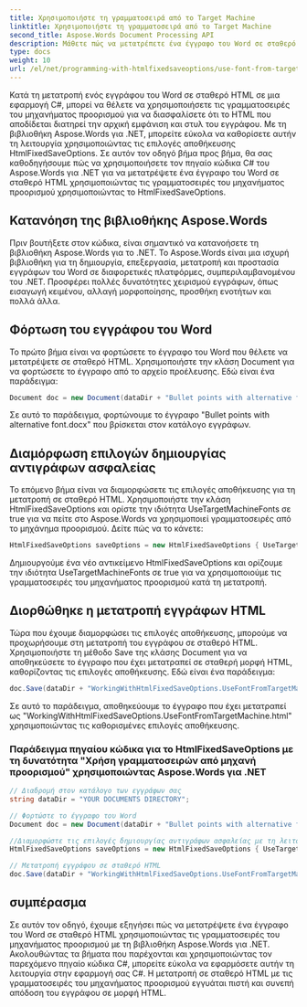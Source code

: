 ```yaml
---
title: Χρησιμοποιήστε τη γραμματοσειρά από το Target Machine
linktitle: Χρησιμοποιήστε τη γραμματοσειρά από το Target Machine
second_title: Aspose.Words Document Processing API
description: Μάθετε πώς να μετατρέπετε ένα έγγραφο του Word σε σταθερό HTML χρησιμοποιώντας τις γραμματοσειρές του μηχανήματος προορισμού με το Aspose.Words για .NET.
type: docs
weight: 10
url: /el/net/programming-with-htmlfixedsaveoptions/use-font-from-target-machine/
---
```


Κατά τη μετατροπή ενός εγγράφου του Word σε σταθερό HTML σε μια εφαρμογή C#, μπορεί να θέλετε να χρησιμοποιήσετε τις γραμματοσειρές του μηχανήματος προορισμού για να διασφαλίσετε ότι το HTML που αποδίδεται διατηρεί την αρχική εμφάνιση και στυλ του εγγράφου. Με τη βιβλιοθήκη Aspose.Words για .NET, μπορείτε εύκολα να καθορίσετε αυτήν τη λειτουργία χρησιμοποιώντας τις επιλογές αποθήκευσης HtmlFixedSaveOptions. Σε αυτόν τον οδηγό βήμα προς βήμα, θα σας καθοδηγήσουμε πώς να χρησιμοποιήσετε τον πηγαίο κώδικα C# του Aspose.Words για .NET για να μετατρέψετε ένα έγγραφο του Word σε σταθερό HTML χρησιμοποιώντας τις γραμματοσειρές του μηχανήματος προορισμού χρησιμοποιώντας το HtmlFixedSaveOptions.

## Κατανόηση της βιβλιοθήκης Aspose.Words

Πριν βουτήξετε στον κώδικα, είναι σημαντικό να κατανοήσετε τη βιβλιοθήκη Aspose.Words για το .NET. Το Aspose.Words είναι μια ισχυρή βιβλιοθήκη για τη δημιουργία, επεξεργασία, μετατροπή και προστασία εγγράφων του Word σε διαφορετικές πλατφόρμες, συμπεριλαμβανομένου του .NET. Προσφέρει πολλές δυνατότητες χειρισμού εγγράφων, όπως εισαγωγή κειμένου, αλλαγή μορφοποίησης, προσθήκη ενοτήτων και πολλά άλλα.

## Φόρτωση του εγγράφου του Word

Το πρώτο βήμα είναι να φορτώσετε το έγγραφο του Word που θέλετε να μετατρέψετε σε σταθερό HTML. Χρησιμοποιήστε την κλάση Document για να φορτώσετε το έγγραφο από το αρχείο προέλευσης. Εδώ είναι ένα παράδειγμα:

```csharp
Document doc = new Document(dataDir + "Bullet points with alternative font.docx");
```

Σε αυτό το παράδειγμα, φορτώνουμε το έγγραφο "Bullet points with alternative font.docx" που βρίσκεται στον κατάλογο εγγράφων.

## Διαμόρφωση επιλογών δημιουργίας αντιγράφων ασφαλείας

Το επόμενο βήμα είναι να διαμορφώσετε τις επιλογές αποθήκευσης για τη μετατροπή σε σταθερό HTML. Χρησιμοποιήστε την κλάση HtmlFixedSaveOptions και ορίστε την ιδιότητα UseTargetMachineFonts σε true για να πείτε στο Aspose.Words να χρησιμοποιεί γραμματοσειρές από το μηχάνημα προορισμού. Δείτε πώς να το κάνετε:

```csharp
HtmlFixedSaveOptions saveOptions = new HtmlFixedSaveOptions { UseTargetMachineFonts = true };
```

Δημιουργούμε ένα νέο αντικείμενο HtmlFixedSaveOptions και ορίζουμε την ιδιότητα UseTargetMachineFonts σε true για να χρησιμοποιούμε τις γραμματοσειρές του μηχανήματος προορισμού κατά τη μετατροπή.

## Διορθώθηκε η μετατροπή εγγράφων HTML

Τώρα που έχουμε διαμορφώσει τις επιλογές αποθήκευσης, μπορούμε να προχωρήσουμε στη μετατροπή του εγγράφου σε σταθερό HTML. Χρησιμοποιήστε τη μέθοδο Save της κλάσης Document για να αποθηκεύσετε το έγγραφο που έχει μετατραπεί σε σταθερή μορφή HTML, καθορίζοντας τις επιλογές αποθήκευσης. Εδώ είναι ένα παράδειγμα:

```csharp
doc.Save(dataDir + "WorkingWithHtmlFixedSaveOptions.UseFontFromTargetMachine.html", saveOptions);
```

Σε αυτό το παράδειγμα, αποθηκεύουμε το έγγραφο που έχει μετατραπεί ως "WorkingWithHtmlFixedSaveOptions.UseFontFromTargetMachine.html" χρησιμοποιώντας τις καθορισμένες επιλογές αποθήκευσης.

### Παράδειγμα πηγαίου κώδικα για το HtmlFixedSaveOptions με τη δυνατότητα "Χρήση γραμματοσειρών από μηχανή προορισμού" χρησιμοποιώντας Aspose.Words για .NET

```csharp
// Διαδρομή στον κατάλογο των εγγράφων σας
string dataDir = "YOUR DOCUMENTS DIRECTORY";

// Φορτώστε το έγγραφο του Word
Document doc = new Document(dataDir + "Bullet points with alternative font.docx");

//Διαμορφώστε τις επιλογές δημιουργίας αντιγράφων ασφαλείας με τη λειτουργία "Χρήση γραμματοσειρών από μηχανή προορισμού".
HtmlFixedSaveOptions saveOptions = new HtmlFixedSaveOptions { UseTargetMachineFonts = true };

// Μετατροπή εγγράφου σε σταθερό HTML
doc.Save(dataDir + "WorkingWithHtmlFixedSaveOptions.UseFontFromTargetMachine.html", saveOptions);
```

## συμπέρασμα

Σε αυτόν τον οδηγό, έχουμε εξηγήσει πώς να μετατρέψετε ένα έγγραφο του Word σε σταθερό HTML χρησιμοποιώντας τις γραμματοσειρές του μηχανήματος προορισμού με τη βιβλιοθήκη Aspose.Words για .NET. Ακολουθώντας τα βήματα που παρέχονται και χρησιμοποιώντας τον παρεχόμενο πηγαίο κώδικα C#, μπορείτε εύκολα να εφαρμόσετε αυτήν τη λειτουργία στην εφαρμογή σας C#. Η μετατροπή σε σταθερό HTML με τις γραμματοσειρές του μηχανήματος προορισμού εγγυάται πιστή και συνεπή απόδοση του εγγράφου σε μορφή HTML.
